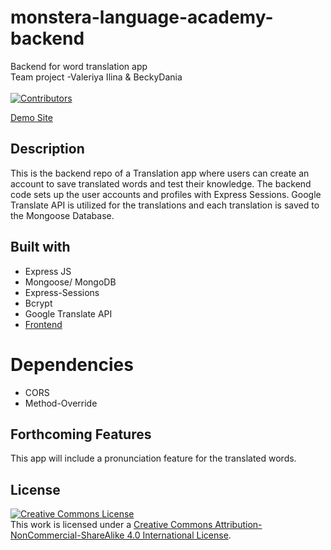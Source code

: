 # monstera-language-academy-backend
Backend for word translation app
<br>Team project -Valeriya Ilina &amp; BeckyDania</br>
<br>[![Contributors][contributors-shield]][contributors-url]</br>

[Demo Site](https://monstera-language-academy-fe.herokuapp.com/)

## Description
This is the backend repo of a Translation app where users can create an account to save translated words and test their knowledge.
The backend code sets up the user accounts and profiles with Express Sessions. Google Translate API is utilized for the translations and each translation is saved to the Mongoose Database.

## Built with
* Express JS
* Mongoose/ MongoDB
* Express-Sessions
* Bcrypt
* Google Translate API
* [Frontend](https://github.com/Valeriya-Ilina/monstera-language-academy-frontend)

# Dependencies
* CORS
* Method-Override

## Forthcoming Features
This app will include a pronunciation feature for the translated words.

[contributors-shield]: https://img.shields.io/badge/Contributores-2-green.svg
[contributors-url]: https://github.com/BeckyDania/monstera-language-academy-backend/graphs/contributors

## License
<a rel="license" href="http://creativecommons.org/licenses/by-nc-sa/4.0/"><img alt="Creative Commons License" style="border-width:0" src="https://i.creativecommons.org/l/by-nc-sa/4.0/88x31.png" /></a><br />This work is licensed under a <a rel="license" href="http://creativecommons.org/licenses/by-nc-sa/4.0/">Creative Commons Attribution-NonCommercial-ShareAlike 4.0 International License</a>.
